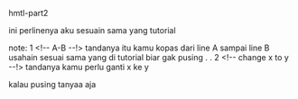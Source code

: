 hmtl-part2

ini perlinenya aku sesuain sama yang tutorial

note:
1 <!-- A-B --!> 
tandanya itu kamu kopas dari line A sampai line B
usahain sesuai sama yang di tutorial biar gak pusing
.
.
2 <!-- change x to y --!> 
tandanya kamu perlu ganti x ke y

kalau pusing tanyaa aja

